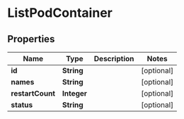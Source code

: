 

# ListPodContainer


## Properties

| Name | Type | Description | Notes |
|------------ | ------------- | ------------- | -------------|
|**id** | **String** |  |  [optional] |
|**names** | **String** |  |  [optional] |
|**restartCount** | **Integer** |  |  [optional] |
|**status** | **String** |  |  [optional] |



